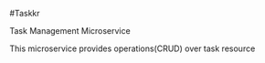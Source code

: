 #Taskkr

Task Management Microservice

This microservice provides operations(CRUD) over task resource


